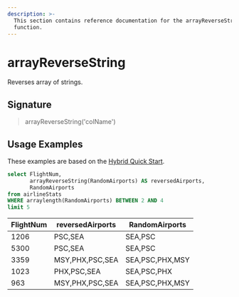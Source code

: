 ```yaml
---
description: >-
  This section contains reference documentation for the arrayReverseString
  function.
---
```


# arrayReverseString

Reverses array of strings.

## Signature

> arrayReverseString('colName')

## Usage Examples

These examples are based on the [Hybrid Quick Start](../../basics/getting-started/quick-start.md#hybrid).

```sql
select FlightNum, 
       arrayReverseString(RandomAirports) AS reversedAirports, 
       RandomAirports
from airlineStats 
WHERE arraylength(RandomAirports) BETWEEN 2 AND 4
limit 5
```

| FlightNum | reversedAirports | RandomAirports  |
| --------- | -------- | --------------- |
|1206	|PSC,SEA	|SEA,PSC|
|5300	|PSC,SEA|	SEA,PSC|
|3359	|MSY,PHX,PSC,SEA|	SEA,PSC,PHX,MSY|
|1023	|PHX,PSC,SEA	|SEA,PSC,PHX|
|963	|MSY,PHX,PSC,SEA|	SEA,PSC,PHX,MSY|
